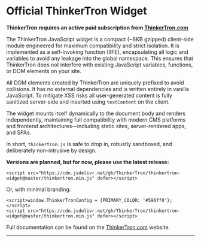 # Official ThinkerTron Widget

**ThinkerTron requires an active paid subscription from [ThinkerTron.com](https://www.thinkertron.com)**

The ThinkerTron JavaScript widget is a compact (\~6KB gzipped) client-side module engineered for maximum compatibility and strict isolation. It is implemented as a self-invoking function (IIFE), encapsulating all logic and variables to avoid any leakage into the global namespace. This ensures that ThinkerTron does not interfere with existing JavaScript variables, functions, or DOM elements on your site.

All DOM elements created by ThinkerTron are uniquely prefixed to avoid collisions. It has no external dependencies and is written entirely in vanilla JavaScript. To mitigate XSS risks all user-generated content is fully sanitized server-side and inserted using `textContent` on the client.

The widget mounts itself dynamically to the document body and renders independently, maintaining full compatibility with modern CMS platforms and frontend architectures—including static sites, server-rendered apps, and SPAs.

In short, `thinkertron.js` is safe to drop in, robustly sandboxed, and deliberately non-intrusive by design.

**Versions are planned, but for now, please use the latest release:**

```
<script src="https://cdn.jsdelivr.net/gh/ThinkerTron/thinkertron-widget@master/thinkertron.min.js" defer></script>
```

Or, with minimal branding:

```
<script>window.ThinkerTronConfig = {PRIMARY_COLOR: '#596ff0'};</script>
<script src="https://cdn.jsdelivr.net/gh/ThinkerTron/thinkertron-widget@master/thinkertron.min.js" defer></script>
```

Full documentation can be found on the [ThinkerTron.com](https://www.thinkertron.com/docs) website.

---
